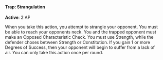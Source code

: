 #### Trap: Strangulation
**Active**: 2 AP

When you take this action, you attempt to strangle your opponent. You must be able to reach your opponents neck. You and the trapped opponent must make an Opposed Characteristic Check. You must use Strength, while the defender choses between Strength or Constitution. If you gain 1 or more Degrees of Success, then your opponent will begin to suffer from a lack of air. You can only take this action once per round.
